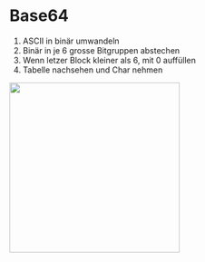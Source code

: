 # Base64

1. ASCII in binär umwandeln
2. Binär in je 6 grosse Bitgruppen abstechen
3. Wenn letzer Block kleiner als 6, mit 0 auffüllen
4. Tabelle nachsehen und Char nehmen

<img src="../media/Pasted image 20230606162428.png" width="300" />